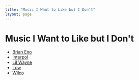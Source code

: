 ```yaml
---
title: "Music I Want to Like but I Don't"
layout: page
---
```


# Music I Want to Like but I Don't

- [Brian Eno][1]
- [Interpol][2]
- [Lil Wayne](https://en.wikipedia.org/wiki/Lil_Wayne)
- [Low][3]
- [Wilco][4]

[1]:	https://en.wikipedia.org/wiki/Brian_Eno
[2]:	https://en.wikipedia.org/wiki/Interpol_(band)
[3]:	https://en.wikipedia.org/wiki/Low_(band)
[4]:	https://en.wikipedia.org/wiki/Wilco